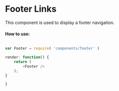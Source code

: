 Footer Links
==============

This component is used to display a footer navigation.

#### How to use:

```js

var Footer = require( 'components/footer' )

render: function() {
    return (
        <Footer />
    );
}

}
```